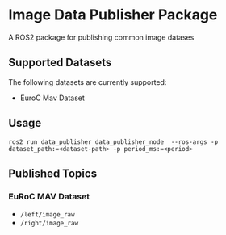 # Image Data Publisher Package

A ROS2 package for publishing common image datases 

## Supported Datasets

The following datasets are currently supported: 
- EuroC Mav Dataset

## Usage

```
ros2 run data_publisher data_publisher_node  --ros-args -p dataset_path:=<dataset-path> -p period_ms:=<period>
```

## Published Topics

### EuRoC MAV Dataset
 - `/left/image_raw`
 - `/right/image_raw`

